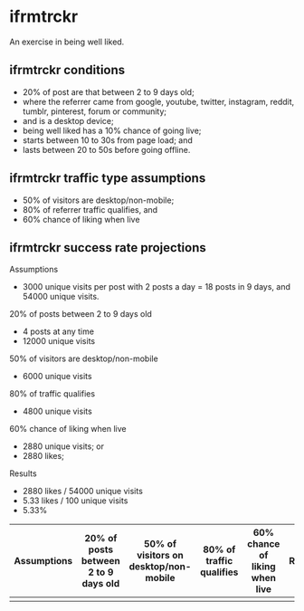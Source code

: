 # ifrmtrckr

An exercise in being well liked.

## ifrmtrckr conditions

- 20% of post are that between 2 to 9 days old;
- where the referrer came from google, youtube, twitter, instagram, reddit, tumblr, pinterest, forum or community;
- and is a desktop device;
- being well liked has a 10% chance of going live;
- starts between 10 to 30s from page load; and
- lasts between 20 to 50s before going offline.

## ifrmtrckr traffic type assumptions 

- 50% of visitors are desktop/non-mobile;
- 80% of referrer traffic qualifies, and
- 60% chance of liking when live

## ifrmtrckr success rate projections

Assumptions
- 3000 unique visits per post with 2 posts a day = 18 posts in 9 days, and 54000 unique visits.

20% of posts between 2 to 9 days old
- 4 posts at any time
- 12000 unique visits

50% of visitors are desktop/non-mobile
- 6000 unique visits

80% of traffic qualifies
- 4800 unique visits

60% chance of liking when live
- 2880 unique visits; or
- 2880 likes;

Results
- 2880 likes / 54000 unique visits
- 5.33 likes / 100 unique visits
- 5.33%


|Assumptions|20% of posts between 2 to 9 days old|50% of visitors on desktop/non-mobile|80% of traffic qualifies|60% chance of liking when live| Results|
|---|---|---|---|---|---|
|||||||
